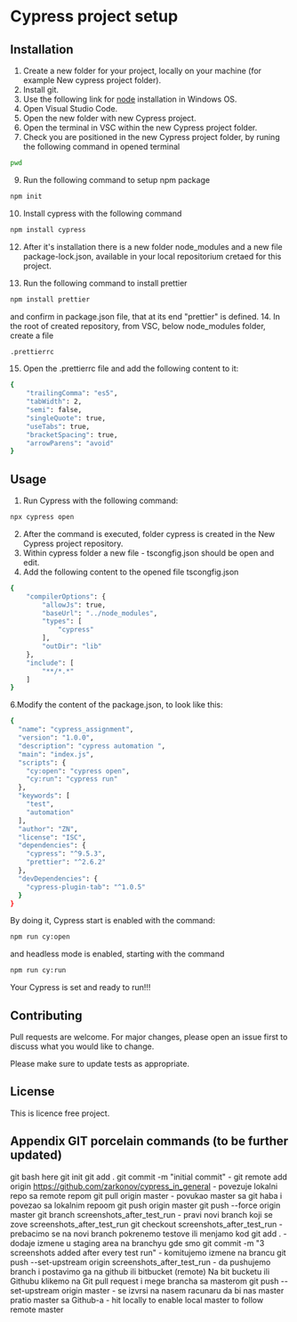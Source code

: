 # Cypress project setup



## Installation
1. Create a new folder for your project, locally on your machine (for example New cypress project folder).
2. Install git.
3. Use the following link for [node](https://nodejs.org/en/download/)  installation in Windows OS.
4. Open Visual Studio Code.
5. Open the new  folder with new Cypress project.
6. Open the terminal in VSC within the new Cypress project folder.
7. Check you are positioned in the new Cypress project folder, by runing the following command in opened terminal
```bash
pwd
```
9. Run the following command  to setup npm package
```bash
npm init
```
10. Install cypress with the following command
```bash
npm install cypress 
```
12. After it's installation there is a new folder node_modules and a new file package-lock.json, available in your local repositorium cretaed for this project. 

13. Run the following command to install prettier
```bash
npm install prettier
```
and confirm in package.json file, that at its end "prettier" is defined.
14. In the root of  created repository, from VSC, below node_modules folder, create a file
```bash
.prettierrc
```
15. Open the .prettierrc file and add the following content to it:
```bash
{
    "trailingComma": "es5",
    "tabWidth": 2,
    "semi": false,
    "singleQuote": true,
    "useTabs": true,
    "bracketSpacing": true,
    "arrowParens": "avoid"
}
```
## Usage
1. Run  Cypress with the following command:
```bash
npx cypress open
```
2. After the command is executed, folder cypress is created in the New Cypress project repository.
3. Within cypress folder  a new file - tscongfig.json should be open and edit.
4. Add the following content to the opened file tscongfig.json
```bash
{
    "compilerOptions": {
        "allowJs": true,
        "baseUrl": "../node_modules",
        "types": [
            "cypress"
        ],
        "outDir": "lib"
    },
    "include": [
        "**/*.*"
    ]
}
```
6.Modify the content of the package.json, to look like this:
```bash
{
  "name": "cypress_assignment",
  "version": "1.0.0",
  "description": "cypress automation ",
  "main": "index.js",
  "scripts": {
    "cy:open": "cypress open",
    "cy:run": "cypress run"
  },
  "keywords": [
    "test",
    "automation"
  ],
  "author": "ZN",
  "license": "ISC",
  "dependencies": {
    "cypress": "^9.5.3",
    "prettier": "^2.6.2"
  },
  "devDependencies": {
    "cypress-plugin-tab": "^1.0.5"
  }
}
```
By doing it, Cypress start is enabled with the command:
```bash
npm run cy:open
```
and headless mode is enabled, starting with the command
```bash
npm run cy:run
```
Your Cypress is set and ready to run!!!

## Contributing
Pull requests are welcome. For major changes, please open an issue first to discuss what you would like to change.

Please make sure to update tests as appropriate.

## License
This is licence free project.

## Appendix GIT porcelain commands (to be further updated)
git bash here
git init
git add .
git commit -m "initial commit"                                       - 
git remote add origin https://github.com/zarkonov/cypress_in_general                               - povezuje lokalni repo sa remote repom
git pull origin master                            - povukao master sa git haba i povezao sa lokalnim repoom
git push origin master
git push --force origin master
git branch screenshots_after_test_run                     - pravi novi branch koji se zove screenshots_after_test_run
git checkout screenshots_after_test_run                       - prebacimo se na novi branch
pokrenemo testove ili menjamo kod
git add .                         - dodaje izmene u staging area na branchyu gde smo
git commit -m "3 screenshots added after every test run"                         - komitujemo izmene na brancu
git push --set-upstream origin screenshots_after_test_run            - da pushujemo  branch i postavimo ga na github ili bitbucket (remote)
Na bit bucketu ili Githubu klikemo na Git pull request i mege brancha sa masterom
git push --set-upstream origin master                - se izvrsi na nasem racunaru da bi nas master pratio master sa Github-a
                                - hit locally to enable local master to follow remote master

